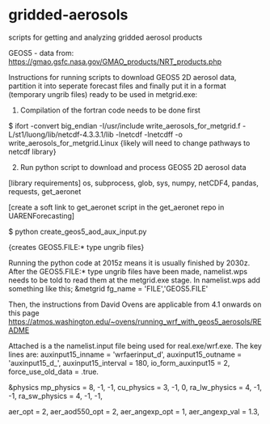 # gridded-aerosols
scripts for getting and analyzing gridded aerosol products


GEOS5 - data from: https://gmao.gsfc.nasa.gov/GMAO_products/NRT_products.php

Instructions for running scripts to download GEOS5 2D aerosol data, partition it into seperate forecast files and finally put it in a format (temporary ungrib files) ready to be used in metgrid.exe: 

1. Compilation of the fortran code needs to be done first

$ ifort -convert big_endian -I/usr/include write_aerosols_for_metgrid.f -L/st1/luong/lib/netcdf-4.3.3.1/lib -lnetcdf -lnetcdff -o write_aerosols_for_metgrid.Linux
{likely will need to change pathways to netcdf library}

2. Run python script to download and process GEOS5 2D aerosol data 

[library requirements] os, subprocess, glob, sys, numpy, netCDF4, pandas, requests, get_aeronet

[create a soft link to get_aeronet script in the get_aeronet repo in UARENForecasting]

$ python create_geos5_aod_aux_input.py

{creates GEOS5.FILE:* type ungrib files}



Running the python code at 2015z means it is usually finished by 2030z. After the GEOS5.FILE:* type ungrib files have been made, namelist.wps needs to be told to read them at the metgrid.exe stage. In namelist.wps add something like this;
&metgrid
 fg_name = 'FILE','GEOS5.FILE'

Then, the instructions from David Ovens are applicable from 4.1 onwards on this page https://atmos.washington.edu/~ovens/running_wrf_with_geos5_aerosols/README

Attached is a the namelist.input file being used for real.exe/wrf.exe. The key lines are:
 auxinput15_inname                   = 'wrfaerinput_d<domain>',
 auxinput15_outname                  = 'auxinput15_d<domain>_<date>',
 auxinput15_interval                 = 180,
 io_form_auxinput15                  = 2,   
 force_use_old_data                  = .true.

 &physics
 mp_physics                          = 8,    -1,    -1,
 cu_physics                          = 3,    -1,     0,
 ra_lw_physics                       = 4,    -1,    -1,
 ra_sw_physics                       = 4,    -1,    -1,
 
 aer_opt                             = 2,
 aer_aod550_opt                      = 2,
 aer_angexp_opt                      = 1,
 aer_angexp_val                      = 1.3,
